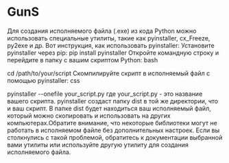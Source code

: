# GunS




Для создания исполняемого файла (.exe) из кода Python можно использовать специальные утилиты, такие как pyinstaller, cx_Freeze, py2exe и др.
Вот инструкция, как использовать pyinstaller:
Установите pyinstaller через pip:
pip install pyinstaller
Откройте командную строку и перейдите в папку с вашим скриптом Python:
bash

cd /path/to/your/script
Скомпилируйте скрипт в исполняемый файл с помощью pyinstaller:
css

pyinstaller --onefile your_script.py
где your_script.py - это название вашего скрипта.
pyinstaller создаст папку dist в той же директории, что и ваш скрипт. В папке dist будет находиться ваш исполняемый файл, который можно скопировать и использовать на других компьютерах.Обратите внимание, что некоторые библиотеки могут не работать в исполняемом файле без дополнительных настроек. Если вы столкнулись с такой проблемой, обратитесь к документации выбранной вами утилиты или используйте другую утилиту для создания исполняемого файла.
